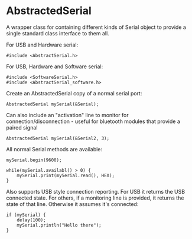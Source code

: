AbstractedSerial
================

A wrapper class for containing different kinds of Serial
object to provide a single standard class interface to them
all.

For USB and Hardware serial:

    #include <AbstractSerial.h>

For USB, Hardware and Software serial:

    #include <SoftwareSerial.h>
    #include <AbstractSerial_software.h>

Create an AbstractedSerial copy of a normal serial port:

    AbstractedSerial mySerial(&Serial);

Can also include an "activation" line to monitor for connection/disconnection - useful for
bluetooth modules that provide a paired signal

    AbstractedSerial mySerial(&Serial2, 3);

All normal Serial methods are available:

    mySerial.begin(9600);

    while(mySerial.availabl() > 0) {
        mySerial.print(mySerial.read(), HEX);
    }

Also supports USB style connection reporting.  For USB it returns the USB connected state.  For others,
if a monitoring line is provided, it returns the state of that line.  Otherwise it assumes it's connected:

    if (mySerial) {
        delay(100);
        mySerial.println("Hello there");
    }

